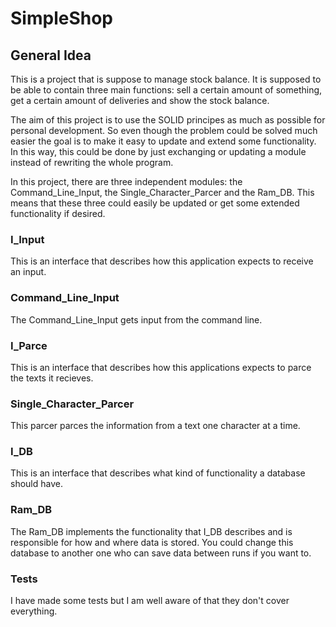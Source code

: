 # SimpleShop

## General Idea
This is a project that is suppose to manage stock balance. It is supposed to be able to contain three main functions: sell a certain amount of something, get a certain amount of deliveries and show the stock balance.

The aim of this project is to use the SOLID principes as much as possible for 
personal development. So even though the problem could be solved much easier the goal is to make it easy to update and extend some functionality. In this way, this could be done by just exchanging or updating a module instead of rewriting the whole program.

In this project, there are three independent modules: the Command_Line_Input, the Single_Character_Parcer and the Ram_DB. This means that these three could easily be updated or get some extended functionality if desired.

### I_Input
This is an interface that describes how this application expects to receive an input.

### Command_Line_Input
The Command_Line_Input gets input from the command line. 

### I_Parce
This is an interface that describes how this applications expects to parce the texts it recieves.

### Single_Character_Parcer
This parcer parces the information from a text one character at a time. 

### I_DB
This is an interface that describes what kind of functionality a database should have. 

### Ram_DB
The Ram_DB implements the functionality that I_DB describes and is responsible for how and where data is stored. You could change this database to another one who can save data between runs if you want to.

### Tests
I have made some tests but I am well aware of that they don't cover everything. 